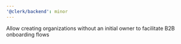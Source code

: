 ```yaml
---
'@clerk/backend': minor
---
```


Allow creating organizations without an initial owner to facilitate B2B onboarding flows
